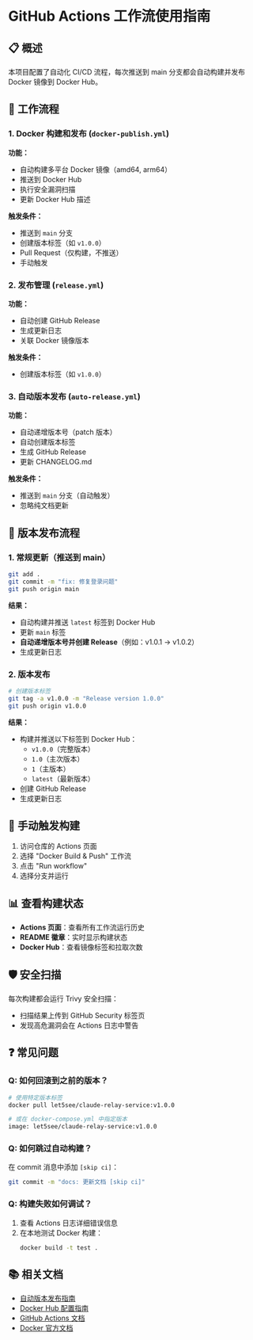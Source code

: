 # GitHub Actions 工作流使用指南

## 📋 概述

本项目配置了自动化 CI/CD 流程，每次推送到 main 分支都会自动构建并发布 Docker 镜像到 Docker Hub。

## 🚀 工作流程

### 1. Docker 构建和发布 (`docker-publish.yml`)

**功能：**
- 自动构建多平台 Docker 镜像（amd64, arm64）
- 推送到 Docker Hub
- 执行安全漏洞扫描
- 更新 Docker Hub 描述

**触发条件：**
- 推送到 `main` 分支
- 创建版本标签（如 `v1.0.0`）
- Pull Request（仅构建，不推送）
- 手动触发

### 2. 发布管理 (`release.yml`)

**功能：**
- 自动创建 GitHub Release
- 生成更新日志
- 关联 Docker 镜像版本

**触发条件：**
- 创建版本标签（如 `v1.0.0`）

### 3. 自动版本发布 (`auto-release.yml`)

**功能：**
- 自动递增版本号（patch 版本）
- 自动创建版本标签
- 生成 GitHub Release
- 更新 CHANGELOG.md

**触发条件：**
- 推送到 `main` 分支（自动触发）
- 忽略纯文档更新

## 📝 版本发布流程

### 1. 常规更新（推送到 main）

```bash
git add .
git commit -m "fix: 修复登录问题"
git push origin main
```

**结果：**
- 自动构建并推送 `latest` 标签到 Docker Hub
- 更新 `main` 标签
- **自动递增版本号并创建 Release**（例如：v1.0.1 → v1.0.2）
- 生成更新日志

### 2. 版本发布

```bash
# 创建版本标签
git tag -a v1.0.0 -m "Release version 1.0.0"
git push origin v1.0.0
```

**结果：**
- 构建并推送以下标签到 Docker Hub：
  - `v1.0.0`（完整版本）
  - `1.0`（主次版本）
  - `1`（主版本）
  - `latest`（最新版本）
- 创建 GitHub Release
- 生成更新日志

## 🔧 手动触发构建

1. 访问仓库的 Actions 页面
2. 选择 "Docker Build & Push" 工作流
3. 点击 "Run workflow"
4. 选择分支并运行

## 📊 查看构建状态

- **Actions 页面**：查看所有工作流运行历史
- **README 徽章**：实时显示构建状态
- **Docker Hub**：查看镜像标签和拉取次数

## 🛡️ 安全扫描

每次构建都会运行 Trivy 安全扫描：
- 扫描结果上传到 GitHub Security 标签页
- 发现高危漏洞会在 Actions 日志中警告

## ❓ 常见问题

### Q: 如何回滚到之前的版本？

```bash
# 使用特定版本标签
docker pull let5see/claude-relay-service:v1.0.0

# 或在 docker-compose.yml 中指定版本
image: let5see/claude-relay-service:v1.0.0
```

### Q: 如何跳过自动构建？

在 commit 消息中添加 `[skip ci]`：
```bash
git commit -m "docs: 更新文档 [skip ci]"
```

### Q: 构建失败如何调试？

1. 查看 Actions 日志详细错误信息
2. 在本地测试 Docker 构建：
   ```bash
   docker build -t test .
   ```

## 📚 相关文档

- [自动版本发布指南](.github/AUTO_RELEASE_GUIDE.md)
- [Docker Hub 配置指南](.github/DOCKER_HUB_SETUP.md)
- [GitHub Actions 文档](https://docs.github.com/en/actions)
- [Docker 官方文档](https://docs.docker.com/)
